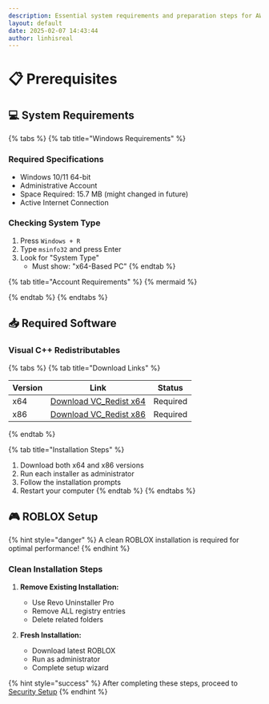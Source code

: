 ```yaml
---
description: Essential system requirements and preparation steps for AWP.GG installation
layout: default
date: 2025-02-07 14:43:44
author: linhisreal
---
```


# 📋 Prerequisites

## 💻 System Requirements

{% tabs %}
{% tab title="Windows Requirements" %}

### Required Specifications

* Windows 10/11 64-bit
* Administrative Account
* Space Required: 15.7 MB (might changed in future)
* Active Internet Connection

### Checking System Type

1. Press `Windows + R`
2. Type `msinfo32` and press Enter
3. Look for "System Type"
   * Must show: "x64-Based PC"
{% endtab %}

{% tab title="Account Requirements" %}
{% mermaid %}

{% endtab %}
{% endtabs %}

## 📥 Required Software

### Visual C++ Redistributables

{% tabs %}
{% tab title="Download Links" %}

| Version | Link | Status |
|---------|------|--------|
| x64 | [Download VC_Redist x64](https://aka.ms/vs/17/release/vc_redist.x64.exe) | Required |
| x86 | [Download VC_Redist x86](https://aka.ms/vs/17/release/vc_redist.x86.exe) | Required |

{% endtab %}

{% tab title="Installation Steps" %}

1. Download both x64 and x86 versions
2. Run each installer as administrator
3. Follow the installation prompts
4. Restart your computer
{% endtab %}
{% endtabs %}

## 🎮 ROBLOX Setup

{% hint style="danger" %}
A clean ROBLOX installation is required for optimal performance!
{% endhint %}

### Clean Installation Steps

1. **Remove Existing Installation:**
   * Use Revo Uninstaller Pro
   * Remove ALL registry entries
   * Delete related folders

2. **Fresh Installation:**
   * Download latest ROBLOX
   * Run as administrator
   * Complete setup wizard

{% hint style="success" %}
After completing these steps, proceed to [Security Setup](security-setup.md)
{% endhint %}
